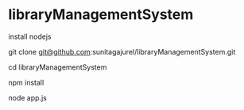 # libraryManagementSystem

install nodejs 

git clone git@github.com:sunitagajurel/libraryManagementSystem.git

cd libraryManagementSystem 

npm install 

node app.js 

